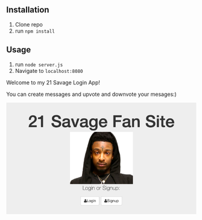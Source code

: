## Installation

1. Clone repo
2. run `npm install`

## Usage

1. run `node server.js`
2. Navigate to `localhost:8080`

Welcome to my 21 Savage Login App!

You can create messages and upvote and downvote your mesages:)

![alt text](imgs/sav.jpg)
